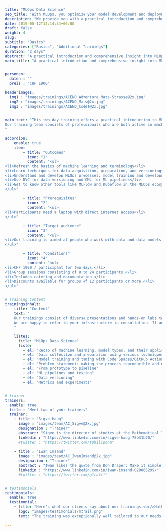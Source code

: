 ```yaml
---
title: "MLOps Data Science"
seo_title: "With MLOps, you optimize your model development and deployment of your data."
description: "We provide you with a practical introduction and comprehensive insight into MLOps."
date: 2019-05-12T12:14:34+06:00
draft: false
weight: 4
slug:
subtitle: "Basics"
categories: ["Basics", "Additional Trainings"]
duration: "2 days"
abstract: "A practical introduction and comprehensive insight into MLOps."
main_title: "A practical introduction and comprehensive insight into MLOps."


personen: 
  daten : ""
  preis : "CHF 1900"

headerimages:
  img1 : "images/trainings/ACEND_Adventure_Mats-Strasse@2x.jpg"
  img2 : "images/trainings/ACEND_Mats@2x.jpg"
  img3 : "images/trainings/ACEND_CodeT@2x.jpg"
      

main_text: "This two-day training offers a practical introduction to MLOps, which optimizes the machine learning lifecycle through automation and standardization. Versioning of code and data as well as monitoring model parameters ensure consistent, reproducible results. Continuous Integration and Continuous Deployment (CI/CD) accelerate the market introduction of new ML products.\n\n
Our training team consists of professionals who are both active in machine learning research and have extensive experience in the practical implementation of data models in companies.
"

accordion:
    enable: true
    item:
        - title: "Outcomes"
          icon: "1"
          content: "<ul>
<li>Refresh the basics of machine learning and terminology</li>
<li>Learn techniques for data acquisition, preparation, and versioning</li>
<li>Understand and develop MLOps processes: model training and development using pipelines</li>
<li>Use DVC for data versioning and CML for ML pipelines</li>
<li>Get to know other tools like MLFlow and Kubeflow in the MLOps ecosystem</li>
</ul>"
 
        - title: "Prerequisites"
          icon: "2"
          content: "<ul>
<li>Participants need a laptop with direct internet access</li>
</ul>"

        - title: "Target audience"
          icon: "3"
          content: "<ul>
<li>Our training is aimed at people who work with data and data models and already have prior knowledge in data science, and who want to learn techniques and processes to deploy and maintain services from these data and models.</li>
</ul>"

        - title: "Conditions"
          icon: "4"
          content: "<ul>
<li>CHF 1900 / participant for two days.</li>
<li>Group sessions consisting of 8 to 24 participants.</li>
<li>Includes catering and documentation.</li>
<li>Discounts available for groups of 12 participants or more.</li>
</ul>"


# Training Content
trainingsinhalt:
    title: "Content"
    text: "
    Our trainings consist of diverse presentations and hands-on labs to deliver the content in an engaging way.
    We are happy to refer to your infrastructure in consultation. If additional content is needed, we can make adjustments upon your request.
    "

    liste1:
      title: "MLOps Data Science"
      liste:
        - el: "Recap of machine learning, model types, and their application areas"
        - el: "Data collection and preparation using various techniques"
        - el: "Model training and tuning with Code Spaces/GitHub Actions in the Free Tier"
        - el: "Problem statement: making the process reproducible and measurable"
        - el: "From prototype to pipeline"
        - el: "ML pipelines and testing"
        - el: "Data versioning"
        - el: "Metrics and experiments"


# trainer
trainers:
  enable: true
  title : "Meet two of your trainers"
  trainer:
    - title : "Sigve Haug"
      image : "images/team/AC_Sigve@2x.jpg"
      designation : "Trainer"
      abstract: "Sigve is the director of studies at the Mathematical Institute (MAI) of the University of Bern."
      linkedin : "https://www.linkedin.com/in/sigve-haug-75b31b70/"
      #twitter : "https://twitter.com/tphilipona"    
    
    - title : "Iwan Imsand"
      image : "images/team/AC_IwanImsand@2x.jpg"
      designation : "Trainer"
      abstract : "Iwan likes the quote from Don Draper: Make it simple, but significant."
      linkedin : "https://www.linkedin.com/in/iwan-imsand-028065299/"
      #twitter : "https://twitter.com/g1raffi"


# testimonials
testimonials:
  enable: true
  testimonial:
    - title: "Here’s what our clients say about our trainings:<br/>Nathanael Weber, Bern"
      logo: "images/testimonials/mtrail.png"
      text: "The training was exceptionally well tailored to our needs. The practical exercises were just difficult enough that more questions about Helm arose and were answered competently by the instructor. Many thanks acend for this experience!"
      
---
```

